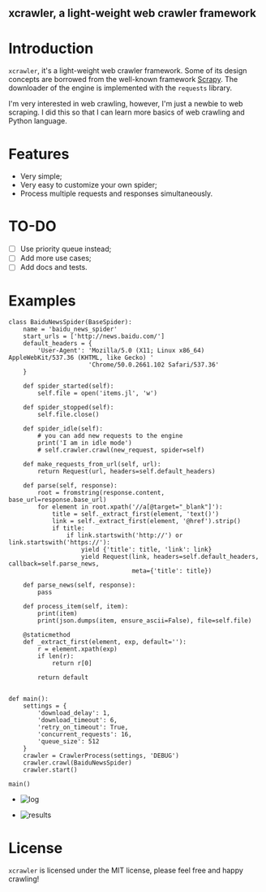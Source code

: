 xcrawler, a light-weight web crawler framework
------------------------

# Introduction
`xcrawler`, it's a light-weight web crawler framework. Some of its design concepts are borrowed from the well-known framework [Scrapy](https://github.com/scrapy).
The downloader of the engine is implemented with the `requests` library. 

I'm very interested in web crawling, however, I'm just a newbie to web scraping. I did this so that I can learn more basics of web crawling and Python language.



# Features
- Very simple;
- Very easy to customize your own spider;
- Process multiple requests and responses simultaneously.

# TO-DO
- [ ] Use priority queue instead;
- [ ] Add more use cases;
- [ ] Add docs and tests.

# Examples
```
class BaiduNewsSpider(BaseSpider):
    name = 'baidu_news_spider'
    start_urls = ['http://news.baidu.com/']
    default_headers = {
        'User-Agent': 'Mozilla/5.0 (X11; Linux x86_64) AppleWebKit/537.36 (KHTML, like Gecko) '
                      'Chrome/50.0.2661.102 Safari/537.36'
    }

    def spider_started(self):
        self.file = open('items.jl', 'w')

    def spider_stopped(self):
        self.file.close()

    def spider_idle(self):
        # you can add new requests to the engine
        print('I am in idle mode')
        # self.crawler.crawl(new_request, spider=self)

    def make_requests_from_url(self, url):
        return Request(url, headers=self.default_headers)

    def parse(self, response):
        root = fromstring(response.content, base_url=response.base_url)
        for element in root.xpath('//a[@target="_blank"]'):
            title = self._extract_first(element, 'text()')
            link = self._extract_first(element, '@href').strip()
            if title:
                if link.startswith('http://') or link.startswith('https://'):
                    yield {'title': title, 'link': link}
                    yield Request(link, headers=self.default_headers, callback=self.parse_news,
                                  meta={'title': title})

    def parse_news(self, response):
        pass

    def process_item(self, item):
        print(item)
        print(json.dumps(item, ensure_ascii=False), file=self.file)

    @staticmethod
    def _extract_first(element, exp, default=''):
        r = element.xpath(exp)
        if len(r):
            return r[0]

        return default


def main():
    settings = {
        'download_delay': 1,
        'download_timeout': 6,
        'retry_on_timeout': True,
        'concurrent_requests': 16,
        'queue_size': 512
    }
    crawler = CrawlerProcess(settings, 'DEBUG')
    crawler.crawl(BaiduNewsSpider)
    crawler.start()

main()
```

- ![log](http://blog.chriscabin.com/wp-content/uploads/2016/12/working.png)

- ![results](http://blog.chriscabin.com/wp-content/uploads/2016/12/results.png)

# License
`xcrawler` is licensed under the MIT license, please feel free and happy crawling!

